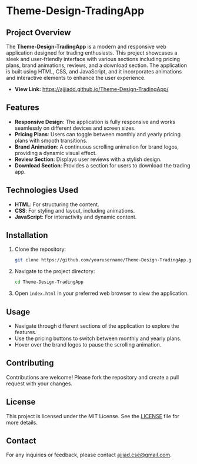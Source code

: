 # Theme-Design-TradingApp

## Project Overview


The **Theme-Design-TradingApp** is a modern and responsive web application designed for trading enthusiasts. This project showcases a sleek and user-friendly interface with various sections including pricing plans, brand animations, reviews, and a download section. The application is built using HTML, CSS, and JavaScript, and it incorporates animations and interactive elements to enhance the user experience.

- **View Link:** https://ajjiadd.github.io/Theme-Design-TradingApp/

## Features

- **Responsive Design**: The application is fully responsive and works seamlessly on different devices and screen sizes.
- **Pricing Plans**: Users can toggle between monthly and yearly pricing plans with smooth transitions.
- **Brand Animation**: A continuous scrolling animation for brand logos, providing a dynamic visual effect.
- **Review Section**: Displays user reviews with a stylish design.
- **Download Section**: Provides a section for users to download the trading app.

## Technologies Used

- **HTML**: For structuring the content.
- **CSS**: For styling and layout, including animations.
- **JavaScript**: For interactivity and dynamic content.

## Installation

1. Clone the repository:
    ```sh
    git clone https://github.com/yourusername/Theme-Design-TradingApp.git
    ```
2. Navigate to the project directory:
    ```sh
    cd Theme-Design-TradingApp
    ```
3. Open `index.html` in your preferred web browser to view the application.

## Usage

- Navigate through different sections of the application to explore the features.
- Use the pricing buttons to switch between monthly and yearly plans.
- Hover over the brand logos to pause the scrolling animation.

## Contributing

Contributions are welcome! Please fork the repository and create a pull request with your changes.

## License

This project is licensed under the MIT License. See the [LICENSE](LICENSE) file for more details.

## Contact

For any inquiries or feedback, please contact [ajjiad.cse@gmail.com](mailto:ajjiad.cse@gmail.com).
